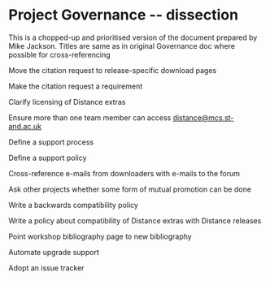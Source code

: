 Project Governance -- dissection
================================

This is a chopped-up and prioritised version of the document prepared by Mike Jackson. Titles are same as in original Governance doc where possible for cross-referencing


Move the citation request to release-specific download pages

Make the citation request a requirement

Clarify licensing of Distance extras

Ensure more than one team member can access distance@mcs.st-and.ac.uk

Define a support process

Define a support policy

Cross-reference e-mails from downloaders with e-mails to the forum

Ask other projects whether some form of mutual promotion can be done

Write a backwards compatibility policy

Write a policy about compatibility of Distance extras with Distance releases

Point workshop bibliography page to new bibliography

Automate upgrade support

Adopt an issue tracker




